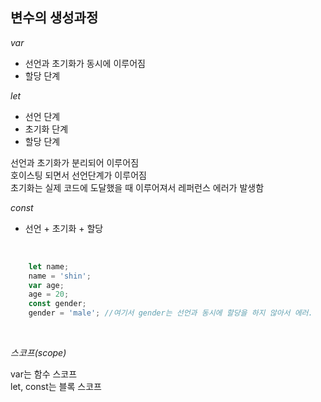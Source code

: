 ## 변수의 생성과정

*var*

- 선언과 초기화가 동시에 이루어짐
- 할당 단계

*let*

- 선언 단계
- 초기화 단계
- 할당 단계

선언과 초기화가 분리되어 이루어짐<br>
호이스팅 되면서 선언단계가 이루어짐<br>
초기화는 실제 코드에 도달했을 때 이루어져서 레퍼런스 에러가 발생함

*const*

- 선언 + 초기화 + 할당

<br>

```javascript
    let name;
    name = 'shin';
    var age;
    age = 20;
    const gender;
    gender = 'male'; //여기서 gender는 선언과 동시에 할당을 하지 않아서 에러.
```
<br>

*스코프(scope)*

var는 함수 스코프 <br>
let, const는 블록 스코프




